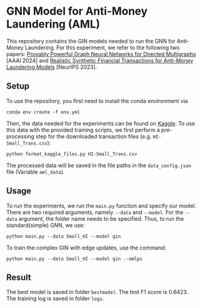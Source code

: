 # GNN Model for Anti-Money Laundering (AML)
This repository contains the GIN models needed to run the GNN for Anti-Money Laundering. For this experiment, we refer to the following two papers: [Provably Powerful Graph Neural Networks for Directed Multigraphs](https://arxiv.org/abs/2306.11586) [AAAI 2024] and [Realistic Synthetic Financial Transactions for Anti-Money Laundering Models](https://arxiv.org/abs/2306.16424) [NeurIPS 2023].

## Setup
To use the repository, you first need to install the conda environment via 
```
conda env create -f env.yml
```
Then, the data needed for the experiments can be found on [Kaggle](https://www.kaggle.com/datasets/ealtman2019/ibm-transactions-for-anti-money-laundering-aml/data). To use this data with the provided training scripts, we first perform a pre-processing step for the downloaded transaction files (e.g. `HI-Small_Trans.csv`):
```
python format_kaggle_files.py HI-Small_Trans.csv
```
The processed data will be saved in the file paths in the `data_config.json` file (Variable `aml_data`).

## Usage
To run the experiments, we run the `main.py` function and specify our model. There are two required arguments, namely `--data` and `--model`. For the `--data` argument, the folder name needs to be specified. Thus, to run the standard(simple) GNN, we use:
```
python main.py --data Small_HI --model gin
```

To train the complex GIN with edge updates, use the command:

```
python main.py --data Small_HI --model gin --emlps
```

## Result
The best model is saved in folder `bestmodel`. The test F1 score is 0.6423. The training log is saved in folder `logs`.
